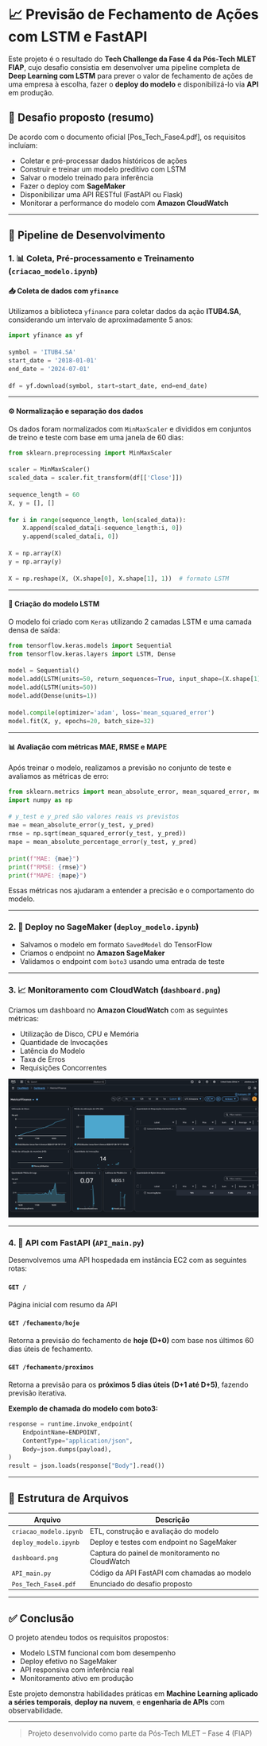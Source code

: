 # 📈 Previsão de Fechamento de Ações com LSTM e FastAPI

Este projeto é o resultado do **Tech Challenge da Fase 4 da Pós-Tech MLET FIAP**, cujo desafio consistia em desenvolver uma pipeline completa de **Deep Learning com LSTM** para prever o valor de fechamento de ações de uma empresa à escolha, fazer o **deploy do modelo** e disponibilizá-lo via **API** em produção.

## 💼 Desafio proposto (resumo)
De acordo com o documento oficial [Pos_Tech_Fase4.pdf], os requisitos incluíam:
- Coletar e pré-processar dados históricos de ações
- Construir e treinar um modelo preditivo com LSTM
- Salvar o modelo treinado para inferência
- Fazer o deploy com **SageMaker**
- Disponibilizar uma API RESTful (FastAPI ou Flask)
- Monitorar a performance do modelo com **Amazon CloudWatch**

---

## 🔁 Pipeline de Desenvolvimento

### 1. 📊 Coleta, Pré-processamento e Treinamento (`criacao_modelo.ipynb`)

#### 📥 Coleta de dados com `yfinance`

Utilizamos a biblioteca `yfinance` para coletar dados da ação **ITUB4.SA**, considerando um intervalo de aproximadamente 5 anos:

```python
import yfinance as yf

symbol = 'ITUB4.SA'
start_date = '2018-01-01'
end_date = '2024-07-01'

df = yf.download(symbol, start=start_date, end=end_date)
```

---

#### ⚙️ Normalização e separação dos dados

Os dados foram normalizados com `MinMaxScaler` e divididos em conjuntos de treino e teste com base em uma janela de 60 dias:

```python
from sklearn.preprocessing import MinMaxScaler

scaler = MinMaxScaler()
scaled_data = scaler.fit_transform(df[['Close']])

sequence_length = 60
X, y = [], []

for i in range(sequence_length, len(scaled_data)):
    X.append(scaled_data[i-sequence_length:i, 0])
    y.append(scaled_data[i, 0])

X = np.array(X)
y = np.array(y)

X = np.reshape(X, (X.shape[0], X.shape[1], 1))  # formato LSTM
```

---

#### 🧠 Criação do modelo LSTM

O modelo foi criado com `Keras` utilizando 2 camadas LSTM e uma camada densa de saída:

```python
from tensorflow.keras.models import Sequential
from tensorflow.keras.layers import LSTM, Dense

model = Sequential()
model.add(LSTM(units=50, return_sequences=True, input_shape=(X.shape[1], 1)))
model.add(LSTM(units=50))
model.add(Dense(units=1))

model.compile(optimizer='adam', loss='mean_squared_error')
model.fit(X, y, epochs=20, batch_size=32)
```

---

#### 📊 Avaliação com métricas MAE, RMSE e MAPE

Após treinar o modelo, realizamos a previsão no conjunto de teste e avaliamos as métricas de erro:

```python
from sklearn.metrics import mean_absolute_error, mean_squared_error, mean_absolute_percentage_error
import numpy as np

# y_test e y_pred são valores reais vs previstos
mae = mean_absolute_error(y_test, y_pred)
rmse = np.sqrt(mean_squared_error(y_test, y_pred))
mape = mean_absolute_percentage_error(y_test, y_pred)

print(f"MAE: {mae}")
print(f"RMSE: {rmse}")
print(f"MAPE: {mape}")
```

Essas métricas nos ajudaram a entender a precisão e o comportamento do modelo.

---

### 2. 🚀 Deploy no SageMaker (`deploy_modelo.ipynb`)
- Salvamos o modelo em formato `SavedModel` do TensorFlow
- Criamos o endpoint no **Amazon SageMaker**
- Validamos o endpoint com `boto3` usando uma entrada de teste

---

### 3. 📈 Monitoramento com CloudWatch (`dashboard.png`)
Criamos um dashboard no **Amazon CloudWatch** com as seguintes métricas:
- Utilização de Disco, CPU e Memória
- Quantidade de Invocações
- Latência do Modelo
- Taxa de Erros
- Requisições Concorrentes

![Dashboard CloudWatch](https://github.com/pvpauloo/FIAP_PROJECTS_04/blob/main/dashboard.png?raw=true)

---

### 4. 🔌 API com FastAPI (`API_main.py`)
Desenvolvemos uma API hospedada em instância EC2 com as seguintes rotas:

#### `GET /`
Página inicial com resumo da API

#### `GET /fechamento/hoje`
Retorna a previsão do fechamento de **hoje (D+0)** com base nos últimos 60 dias úteis de fechamento.

#### `GET /fechamento/proximos`
Retorna a previsão para os **próximos 5 dias úteis (D+1 até D+5)**, fazendo previsão iterativa.

**Exemplo de chamada do modelo com boto3:**

```python
response = runtime.invoke_endpoint(
    EndpointName=ENDPOINT,
    ContentType="application/json",
    Body=json.dumps(payload),
)
result = json.loads(response["Body"].read())
```

---


## 📁 Estrutura de Arquivos

| Arquivo | Descrição |
|--------|-----------|
| `criacao_modelo.ipynb` | ETL, construção e avaliação do modelo |
| `deploy_modelo.ipynb` | Deploy e testes com endpoint no SageMaker |
| `dashboard.png` | Captura do painel de monitoramento no CloudWatch |
| `API_main.py` | Código da API FastAPI com chamadas ao modelo |
| `Pos_Tech_Fase4.pdf` | Enunciado do desafio proposto |

---

## ✅ Conclusão

O projeto atendeu todos os requisitos propostos:
- Modelo LSTM funcional com bom desempenho
- Deploy efetivo no SageMaker
- API responsiva com inferência real
- Monitoramento ativo em produção

Este projeto demonstra habilidades práticas em **Machine Learning aplicado a séries temporais**, **deploy na nuvem**, e **engenharia de APIs** com observabilidade.

---

> Projeto desenvolvido como parte da Pós-Tech MLET – Fase 4 (FIAP)
